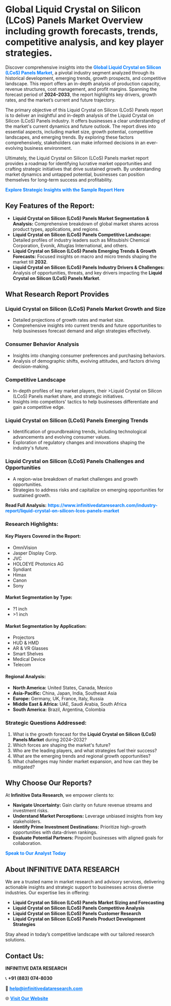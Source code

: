 <h1>Global Liquid Crystal on Silicon (LCoS) Panels Market Overview including growth forecasts, trends, competitive analysis, and key player strategies.</h1>
<p>
Discover comprehensive insights into the 
<a href="https://www.infinitivedataresearch.com/industry-report/liquid-crystal-on-silicon-lcos-panels-market" rel="dofollow" style="color: #007BFF; text-decoration: none;"><strong>Global Liquid Crystal on Silicon (LCoS) Panels Market</strong></a>, a pivotal industry segment analyzed through its historical development, emerging trends, growth prospects, and competitive landscape. This report offers an in-depth analysis of production capacity, revenue structures, cost management, and profit margins. Spanning the forecast period of <strong>2024–2033</strong>, the report highlights key drivers, growth rates, and the market’s current and future trajectory.
</p>
<p>
The primary objective of this Liquid Crystal on Silicon (LCoS) Panels report is to deliver an insightful and in-depth analysis of the Liquid Crystal on Silicon (LCoS) Panels industry. It offers businesses a clear understanding of the market's current dynamics and future outlook. The report dives into essential aspects, including market size, growth potential, competitive landscapes, and emerging trends. By exploring these factors comprehensively, stakeholders can make informed decisions in an ever-evolving business environment.
</p>
<p>
Ultimately, the Liquid Crystal on Silicon (LCoS) Panels market report provides a roadmap for identifying lucrative market opportunities and crafting strategic initiatives that drive sustained growth. By understanding market dynamics and untapped potential, businesses can position themselves for long-term success and profitability.
</p>
<p>
<a href="https://www.infinitivedataresearch.com/request-sample/reportId=106615" style="color: #007BFF; text-decoration: none;"><strong>Explore Strategic Insights with the Sample Report Here</strong></a>
</p>

<h2>Key Features of the Report:</h2>
<ul>
<li><strong>Liquid Crystal on Silicon (LCoS) Panels Market Segmentation & Analysis:</strong> Comprehensive breakdown of global market shares across product types, applications, and regions.</li>
<li><strong>Liquid Crystal on Silicon (LCoS) Panels Competitive Landscape:</strong> Detailed profiles of industry leaders such as Mitsubishi Chemical Corporation, Evonik, Altuglas International, and others.</li>
<li><strong>Liquid Crystal on Silicon (LCoS) Panels Emerging Trends & Growth Forecasts:</strong> Focused insights on macro and micro trends shaping the market till <strong>2032</strong>.</li>
<li><strong>Liquid Crystal on Silicon (LCoS) Panels Industry Drivers & Challenges:</strong> Analysis of opportunities, threats, and key drivers impacting the <strong>Liquid Crystal on Silicon (LCoS) Panels Market</strong>.</li>
</ul>

<h2>What Research Report Provides</h2>
<h3>Liquid Crystal on Silicon (LCoS) Panels Market Growth and Size</h3>
<ul>
<li>Detailed projections of growth rates and market size.</li>
<li>Comprehensive insights into current trends and future opportunities to help businesses forecast demand and align strategies effectively.</li>
</ul>

<h3>Consumer Behavior Analysis</h3>
<ul>
<li>Insights into changing consumer preferences and purchasing behaviors.</li>
<li>Analysis of demographic shifts, evolving attitudes, and factors driving decision-making.</li>
</ul>

<h3>Competitive Landscape</h3>
<ul>
<li>In-depth profiles of key market players, their >Liquid Crystal on Silicon (LCoS) Panels market share, and strategic initiatives.</li>
<li>Insights into competitors' tactics to help businesses differentiate and gain a competitive edge.</li>
</ul>

<h3>Liquid Crystal on Silicon (LCoS) Panels Emerging Trends</h3>
<ul>
<li>Identification of groundbreaking trends, including technological advancements and evolving consumer values.</li>
<li>Exploration of regulatory changes and innovations shaping the industry's future.</li>
</ul>

<h3>Liquid Crystal on Silicon (LCoS) Panels Challenges and Opportunities</h3>
<ul>
<li>A region-wise breakdown of market challenges and growth opportunities.</li>
<li>Strategies to address risks and capitalize on emerging opportunities for sustained growth.</li>
</ul>
<p><strong>Read Full Analysis:</strong> <a href="https://www.infinitivedataresearch.com/industry-report/liquid-crystal-on-silicon-lcos-panels-market" rel="dofollow" style="color: #007BFF; text-decoration: none;"><strong>https://www.infinitivedataresearch.com/industry-report/liquid-crystal-on-silicon-lcos-panels-market</strong></a></p>
<h3>Research Highlights:</h3>
<h4>Key Players Covered in the Report:</h4>
<ul><li>OmniVision</li><li>Jasper Display Corp.</li><li>JVC</li><li>HOLOEYE Photonics AG</li><li>Syndiant</li><li>Himax</li><li>Canon</li><li>Sony</li></ul>
<h4>Market Segmentation by Type:</h4>
<ul><li>?1 inch</li><li>&gt;1 inch</li></ul>
<h4>Market Segmentation by Application:</h4>
<ul><li>Projectors</li><li>HUD &amp; HMD</li><li>AR &amp; VR Glasses</li><li>Smart Shelves</li><li>Medical Device</li><li>Telecom</li></ul>

<h4>Regional Analysis:</h4>
<ul>
<li><strong>North America:</strong> United States, Canada, Mexico</li>
<li><strong>Asia-Pacific:</strong> China, Japan, India, Southeast Asia</li>
<li><strong>Europe:</strong> Germany, UK, France, Italy, Russia</li>
<li><strong>Middle East & Africa:</strong> UAE, Saudi Arabia, South Africa</li>
<li><strong>South America:</strong> Brazil, Argentina, Colombia</li>
</ul>

<h3>Strategic Questions Addressed:</h3>
<ol>
<li>What is the growth forecast for the <strong>Liquid Crystal on Silicon (LCoS) Panels Market</strong> during 2024–2032?</li>
<li>Which forces are shaping the market's future?</li>
<li>Who are the leading players, and what strategies fuel their success?</li>
<li>What are the emerging trends and regional growth opportunities?</li>
<li>What challenges may hinder market expansion, and how can they be mitigated?</li>
</ol>

<h2>Why Choose Our Reports?</h2>
<p>At <strong>Infinitive Data Research</strong>, we empower clients to:</p>
<ul>
<li><strong>Navigate Uncertainty:</strong> Gain clarity on future revenue streams and investment risks.</li>
<li><strong>Understand Market Perceptions:</strong> Leverage unbiased insights from key stakeholders.</li>
<li><strong>Identify Prime Investment Destinations:</strong> Prioritize high-growth opportunities with data-driven rankings.</li>
<li><strong>Evaluate Potential Partners:</strong> Pinpoint businesses with aligned goals for collaboration.</li>
</ul>
<p><a href="https://www.infinitivedataresearch.com/industry-report/liquid-crystal-on-silicon-lcos-panels-market" rel="dofollow" style="color: #007BFF; text-decoration: none;"><strong>Speak to Our Analyst Today</strong></a></p>

<h2>About INFINITIVE DATA RESEARCH</h2>
<p>We are a trusted name in market research and advisory services, delivering actionable insights and strategic support to businesses across diverse industries. Our expertise lies in offering:</p>
<ul>
<li><strong>Liquid Crystal on Silicon (LCoS) Panels Market Sizing and Forecasting</strong></li>
<li><strong>Liquid Crystal on Silicon (LCoS) Panels Competitive Analysis</strong></li>
<li><strong>Liquid Crystal on Silicon (LCoS) Panels Customer Research</strong></li>
<li><strong>Liquid Crystal on Silicon (LCoS) Panels Product Development Strategies</strong></li>
</ul>
<p>Stay ahead in today’s competitive landscape with our tailored research solutions.</p>

<h2>Contact Us:</h2>
<p><strong>INFINITIVE DATA RESEARCH</strong></p>
<p>📞 <strong>+91 (883) 074-8030</strong></p>
<p>📧 <strong><a href="mailto:help@infinitivedataresearch.com" style="color: #007BFF;">help@infinitivedataresearch.com</a></strong></p>
<p>🌐 <strong><a href="https://www.infinitivedataresearch.com" rel="dofollow" style="color: #007BFF;">Visit Our Website</a></strong></p>